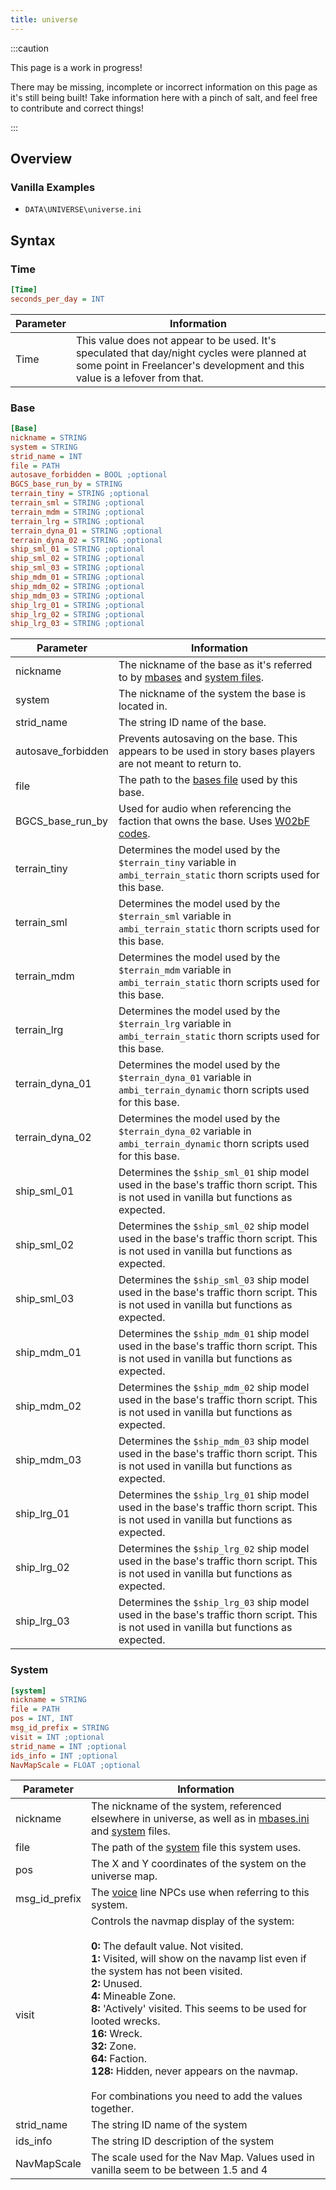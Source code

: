 ```yaml
---
title: universe
---
```


:::caution

This page is a work in progress!

There may be missing, incomplete or incorrect information on this page as it's still being built! Take information here with a pinch of salt, and feel free to contribute and correct things!

:::

## Overview


### Vanilla Examples

* `DATA\UNIVERSE\universe.ini`

## Syntax

### Time

```ini
[Time]
seconds_per_day = INT
```

| Parameter | Information                                                                                                                                                                |
| --------- | -------------------------------------------------------------------------------------------------------------------------------------------------------------------------- |
| Time      | This value does not appear to be used. It's speculated that day/night cycles were planned at some point in Freelancer's development and this value is a lefover from that. |

### Base

```ini
[Base]
nickname = STRING 
system = STRING
strid_name = INT 
file = PATH
autosave_forbidden = BOOL ;optional
BGCS_base_run_by = STRING
terrain_tiny = STRING ;optional
terrain_sml = STRING ;optional
terrain_mdm = STRING ;optional
terrain_lrg = STRING ;optional
terrain_dyna_01 = STRING ;optional
terrain_dyna_02 = STRING ;optional
ship_sml_01 = STRING ;optional
ship_sml_02 = STRING ;optional
ship_sml_03 = STRING ;optional
ship_mdm_01 = STRING ;optional
ship_mdm_02 = STRING ;optional
ship_mdm_03 = STRING ;optional
ship_lrg_01 = STRING ;optional
ship_lrg_02 = STRING ;optional
ship_lrg_03 = STRING ;optional
```

| Parameter          | Information                                                                                                                                                               |
| ------------------ | ------------------------------------------------------------------------------------------------------------------------------------------------------------------------- |
| nickname           | The nickname of the base as it's referred to by [mbases](../hardcoded-inis/data/missions/mbases.ini.md) and [system files](./system.md).                                  |
| system             | The nickname of the system the base is located in.                                                                                                                        |
| strid_name         | The string ID name of the base.                                                                                                                                           |
| autosave_forbidden | Prevents autosaving on the base. This appears to be used in story bases players are not meant to return to.                                                               |
| file               | The path to the [bases file](./bases.md) used by this base.                                                                                                               |
| BGCS_base_run_by   | Used for audio when referencing the faction that owns the base. Uses [W02bF codes](https://the-starport.net/freelancer/forum/viewtopic.php?post_id=58554#forumpost58554). |
| terrain_tiny       | Determines the model used by the `$terrain_tiny` variable in `ambi_terrain_static` thorn scripts used for this base.                                                      |
| terrain_sml        | Determines the model used by the `$terrain_sml` variable in `ambi_terrain_static` thorn scripts used for this base.                                                       |
| terrain_mdm        | Determines the model used by the `$terrain_mdm` variable in `ambi_terrain_static` thorn scripts used for this base.                                                       |
| terrain_lrg        | Determines the model used by the `$terrain_lrg` variable in `ambi_terrain_static` thorn scripts used for this base.                                                       |
| terrain_dyna_01    | Determines the model used by the `$terrain_dyna_01` variable in `ambi_terrain_dynamic` thorn scripts used for this base.                                                  |
| terrain_dyna_02    | Determines the model used by the `$terrain_dyna_02` variable in `ambi_terrain_dynamic` thorn scripts used for this base.                                                  |
| ship_sml_01        | Determines the `$ship_sml_01` ship model used in the base's traffic thorn script. This is not used in vanilla but functions as expected.                                  |
| ship_sml_02        | Determines the `$ship_sml_02` ship model used in the base's traffic thorn script. This is not used in vanilla but functions as expected.                                  |
| ship_sml_03        | Determines the `$ship_sml_03` ship model used in the base's traffic thorn script. This is not used in vanilla but functions as expected.                                  |
| ship_mdm_01        | Determines the `$ship_mdm_01` ship model used in the base's traffic thorn script. This is not used in vanilla but functions as expected.                                  |
| ship_mdm_02        | Determines the `$ship_mdm_02` ship model used in the base's traffic thorn script. This is not used in vanilla but functions as expected.                                  |
| ship_mdm_03        | Determines the `$ship_mdm_03` ship model used in the base's traffic thorn script. This is not used in vanilla but functions as expected.                                  |
| ship_lrg_01        | Determines the `$ship_lrg_01` ship model used in the base's traffic thorn script. This is not used in vanilla but functions as expected.                                  |
| ship_lrg_02        | Determines the `$ship_lrg_02` ship model used in the base's traffic thorn script. This is not used in vanilla but functions as expected.                                  |
| ship_lrg_03        | Determines the `$ship_lrg_03` ship model used in the base's traffic thorn script. This is not used in vanilla but functions as expected.                                  |

### System

```ini
[system]
nickname = STRING
file = PATH
pos = INT, INT
msg_id_prefix = STRING
visit = INT ;optional
strid_name = INT ;optional
ids_info = INT ;optional
NavMapScale = FLOAT ;optional
```

| Parameter     | Information                                                                                                                                                                                                                                                                                                                                                                                                                                                                                               |
| ------------- | --------------------------------------------------------------------------------------------------------------------------------------------------------------------------------------------------------------------------------------------------------------------------------------------------------------------------------------------------------------------------------------------------------------------------------------------------------------------------------------------------------- |
| nickname      | The nickname of the system, referenced elsewhere in universe, as well as in [mbases.ini](../hardcoded-inis/data/missions/mbases.ini.md) and [system](./system.md) files.                                                                                                                                                                                                                                                                                                                                  |
| file          | The path of the [system](./system.md) file this system uses.                                                                                                                                                                                                                                                                                                                                                                                                                                              |
| pos           | The X and Y coordinates of the system on the universe map.                                                                                                                                                                                                                                                                                                                                                                                                                                                |
| msg_id_prefix | The [voice](./voices.md) line NPCs use when referring to this system.                                                                                                                                                                                                                                                                                                                                                                                                                                     |
| visit         | Controls the navmap display of the system: <br /><br />**0:** The default value. Not visited. <br />**1:** Visited, will show on the navamp list even if the system has not been visited. <br />**2:** Unused. <br />**4:** Mineable Zone. <br />**8:** 'Actively' visited. This seems to be used for looted wrecks. <br />**16:** Wreck. <br />**32:** Zone. <br />**64:** Faction. <br />**128:** Hidden, never appears on the navmap.<br /><br />For combinations you need to add the values together. |
| strid_name    | The string ID name of the system                                                                                                                                                                                                                                                                                                                                                                                                                                                                          |
| ids_info      | The string ID description of the system                                                                                                                                                                                                                                                                                                                                                                                                                                                                   |
| NavMapScale   | The scale used for the Nav Map. Values used in vanilla seem to be between 1.5 and 4                                                                                                                                                                                                                                                                                                                                                                                                                       |